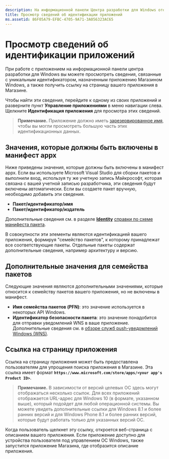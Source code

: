 ```yaml
---
description: На информационной панели Центра разработки для Windows отображаются сведения об уникальном идентификаторе приложения и ссылка на страницу приложения в Магазине.
title: Просмотр сведений об идентификации приложений
ms.assetid: 86F05A79-EFBC-4705-9A71-3A056323AC65
---
```


# Просмотр сведений об идентификации приложений


При работе с приложением на информационной панели центра разработки для Windows вы можете просмотреть сведения, связанные с уникальным идентификатором, назначенным приложению Магазином Windows, а также получить ссылку на страницу вашего приложения в Магазине.

Чтобы найти эти сведения, перейдите к одному из своих приложений и разверните пункт **Управление приложениями** в меню навигации слева. Щелкните **Идентификация приложения** для просмотра этих сведений.

> **Примечание.**  Приложение должно иметь [зарезервированное имя](create-your-app-by-reserving-a-name.md), чтобы вы могли просмотреть большую часть этих идентификационных данных.

## Значения, которые должны быть включены в манифест appx


Ниже приведены значения, которые должны быть включены в манифест appx. Если вы используете Microsoft Visual Studio для сборки пакетов и выполнили вход, используя ту же учетную запись Майкрософт, которая связана с вашей учетной записью разработчика, эти сведения будут включены автоматически. Если вы создаете пакет вручную, необходимо добавить эти сведения.

-   **Пакет/идентификатор/имя**
-   **Пакет/идентификатор/издатель**

Дополнительные сведения см. в разделе [**Identity**](https://msdn.microsoft.com/library/windows/apps/br211441) [справки по схеме манифеста пакета](https://msdn.microsoft.com/library/windows/apps/br211473).

В совокупности эти элементы являются идентификацией вашего приложения, формируя "семейство пакетов", к которому принадлежат все соответствующие пакеты. Отдельные пакеты содержат дополнительные сведения, например архитектуру и версию.

## Дополнительные значения для семейства пакетов


Следующие значения являются дополнительными значениями, которые относится к семейству пакетов вашего приложения, но не включены в манифест.

-   **Имя семейства пакетов (PFN)**: это значение используется в некоторых API Windows.
-   **Идентификатор безопасности пакета**: это значение понадобится для отправки уведомлений WNS в ваше приложение. Дополнительные сведения см. в [обзоре служб push-уведомлений Windows (WNS)](https://msdn.microsoft.com/library/windows/apps/mt187203).

## Ссылка на страницу приложения


Ссылка на страницу приложения может быть предоставлена пользователям для упрощения поиска приложения в Магазине. Эта ссылка имеет формат **`https://www.microsoft.com/store/apps/<your app's Product ID>`**.

> **Примечание.** В зависимости от версий целевых ОС здесь могут отображаться несколько ссылок. Для всех приложений отображается URL-адрес для Windows 10 (в формате, указанном выше), который подойдет для любой операционной системы. Вы можете увидеть дополнительные ссылки для Windows 8.1 и более ранних версий и для Windows Phone 8.1 и более ранних версий, которые будут работать только для указанных версий ОС.

Когда пользователь щелкнет эту ссылку, откроется веб-страница с описанием вашего приложения. Если приложение доступно для устройства пользователя под управлением ОС Windows, также запустится приложение Магазина, где отобразится описание приложения.

 

 






<!--HONumber=Mar16_HO1-->


